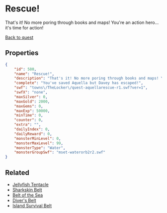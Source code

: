 # Rescue!

That's it! No more poring through books and maps! You're an action hero... it's time for action!

[Back to quest](../quests.md)

## Properties

```json
{
    "id": 580,
    "name": "Rescue!",
    "description": "That's it! No more poring through books and maps! You're an action hero... it's time for action!",
    "complete": "You've saved Aquella but Davey has escaped!",
    "swf": "towns\/TheLocker\/quest-aquellarescue-r1.swf?ver=1",
    "swfX": "none",
    "maxSilver": 0,
    "maxGold": 2000,
    "maxGems": 0,
    "maxExp": 50000,
    "minTime": 0,
    "counter": 0,
    "extra": "",
    "dailyIndex": 0,
    "dailyReward": 0,
    "monsterMinLevel": 0,
    "monsterMaxLevel": 99,
    "monsterType": "Water",
    "monsterGroupSwf": "mset-waterorb2r2.swf"
}
```

## Related

- [Jellyfish Tentacle](../items/3674-jellyfish-tentacle.md)
- [Sharkskin Belt](../items/3675-sharkskin-belt.md)
- [Belt of the Sea](../items/3676-belt-of-the-sea.md)
- [Diver's Belt](../items/3677-diver-s-belt.md)
- [Island Survival Belt](../items/3678-island-survival-belt.md)

